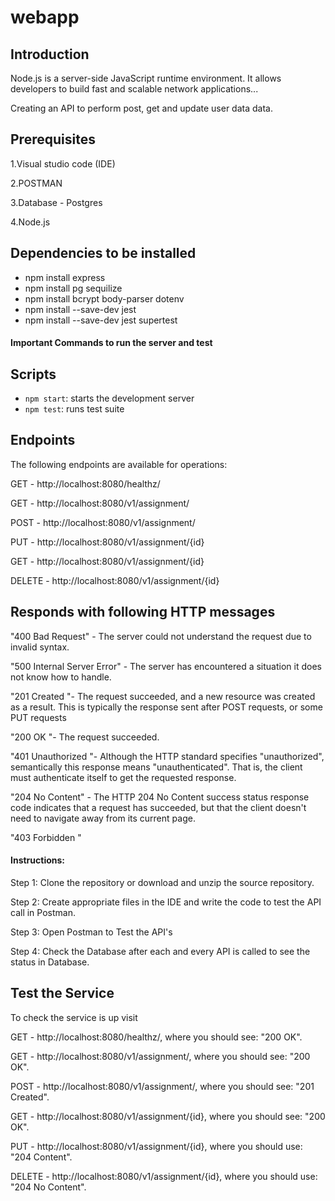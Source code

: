# webapp
## Introduction
Node.js is a server-side JavaScript runtime environment. It allows developers to build fast and scalable network applications...

Creating an API to perform post, get and update user data data.  

## Prerequisites

1.Visual studio code (IDE)

2.POSTMAN

3.Database - Postgres

4.Node.js

## Dependencies to be installed 

- npm install express 
- npm install pg sequilize 
- npm install bcrypt body-parser dotenv
- npm install --save-dev jest
- npm install --save-dev jest supertest

<h4>Important Commands to run the server and test</h4>

## Scripts
- `npm start`: starts the development server
- `npm test`: runs test suite

## Endpoints
The following endpoints are available for operations:

GET - http://localhost:8080/healthz/

GET - http://localhost:8080/v1/assignment/

POST - http://localhost:8080/v1/assignment/

PUT - http://localhost:8080/v1/assignment/{id}

GET - http://localhost:8080/v1/assignment/{id}

DELETE - http://localhost:8080/v1/assignment/{id}


## Responds with following HTTP messages

"400 Bad Request" - The server could not understand the request due to invalid syntax.

"500 Internal Server Error" - The server has encountered a situation it does not know how to handle.

"201 Created "- The request succeeded, and a new resource was created as a result. This is typically the response sent after POST requests, or some PUT requests

"200 OK "- The request succeeded.

"401 Unauthorized "- Although the HTTP standard specifies "unauthorized", semantically this response means "unauthenticated". That is, the client must authenticate itself to get the requested response.

"204 No Content" - The HTTP 204 No Content success status response code indicates that a request has succeeded, but that the client doesn't need to navigate away from its current page.

"403 Forbidden "


<h4>Instructions:</h4>
Step 1: Clone the repository or download and unzip the source repository.

Step 2: Create appropriate files in the IDE and write the code to test the API call in Postman.

Step 3: Open Postman to Test the API's

Step 4: Check the Database after each and every API is called to see the status in Database.

## Test the Service
To check the service is up visit

GET - http://localhost:8080/healthz/, where you should see: "200 OK".

GET - http://localhost:8080/v1/assignment/, where you should see: "200 OK".

POST - http://localhost:8080/v1/assignment/, where you should see: "201 Created".

GET - http://localhost:8080/v1/assignment/{id}, where you should see: "200 OK".

PUT - http://localhost:8080/v1/assignment/{id}, where you should use: "204 Content".

DELETE - http://localhost:8080/v1/assignment/{id}, where you should use: "204 No Content".

